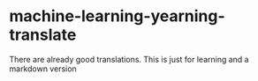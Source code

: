 # machine-learning-yearning-translate
There are already good translations. This is just for learning and a markdown version
